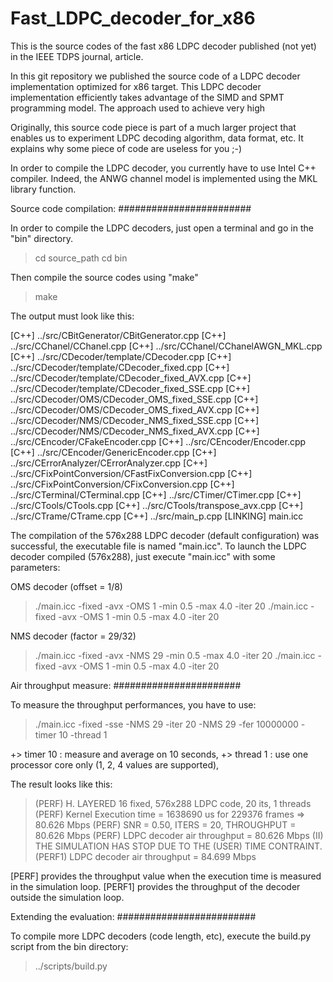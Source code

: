 # Fast_LDPC_decoder_for_x86

This is the source codes of the fast x86 LDPC decoder published (not yet) in
the IEEE TDPS journal, article.

In this git repository we published the source code of a LDPC decoder
implementation optimized for x86 target. This LDPC decoder implementation
efficiently takes advantage of the SIMD and SPMT programming model. The
approach used to achieve very high

Originally, this source code piece is part of a much larger project
that enables us to experiment LDPC decoding algorithm, data format, etc.
It explains why some piece of code are useless for you ;-)

In order to compile the LDPC decoder, you currently have to use Intel C++
compiler. Indeed, the ANWG channel model is implemented using the MKL library
function.


Source code compilation:
########################

In order to compile the LDPC decoders, just open a terminal and go in
the "bin" directory.

> cd source_path
> cd bin

Then compile the source codes using "make"

> make

The output must look like this:

[C++] ../src/CBitGenerator/CBitGenerator.cpp
[C++] ../src/CChanel/CChanel.cpp
[C++] ../src/CChanel/CChanelAWGN_MKL.cpp
[C++] ../src/CDecoder/template/CDecoder.cpp
[C++] ../src/CDecoder/template/CDecoder_fixed.cpp
[C++] ../src/CDecoder/template/CDecoder_fixed_AVX.cpp
[C++] ../src/CDecoder/template/CDecoder_fixed_SSE.cpp
[C++] ../src/CDecoder/OMS/CDecoder_OMS_fixed_SSE.cpp
[C++] ../src/CDecoder/OMS/CDecoder_OMS_fixed_AVX.cpp
[C++] ../src/CDecoder/NMS/CDecoder_NMS_fixed_SSE.cpp
[C++] ../src/CDecoder/NMS/CDecoder_NMS_fixed_AVX.cpp
[C++] ../src/CEncoder/CFakeEncoder.cpp
[C++] ../src/CEncoder/Encoder.cpp
[C++] ../src/CEncoder/GenericEncoder.cpp
[C++] ../src/CErrorAnalyzer/CErrorAnalyzer.cpp
[C++] ../src/CFixPointConversion/CFastFixConversion.cpp
[C++] ../src/CFixPointConversion/CFixConversion.cpp
[C++] ../src/CTerminal/CTerminal.cpp
[C++] ../src/CTimer/CTimer.cpp
[C++] ../src/CTools/CTools.cpp
[C++] ../src/CTools/transpose_avx.cpp
[C++] ../src/CTrame/CTrame.cpp
[C++] ../src/main_p.cpp
[LINKING] main.icc

The compilation of the 576x288 LDPC decoder (default configuration) was successful,
the executable file is named "main.icc". To launch the LDPC decoder compiled
(576x288), just execute "main.icc" with some parameters:

OMS decoder (offset = 1/8)
> ./main.icc -fixed -avx -OMS 1 -min 0.5 -max 4.0 -iter 20
> ./main.icc -fixed -avx -OMS 1 -min 0.5 -max 4.0 -iter 20

NMS decoder (factor = 29/32)
> ./main.icc -fixed -avx -NMS 29 -min 0.5 -max 4.0 -iter 20
> ./main.icc -fixed -avx -OMS 1 -min 0.5 -max 4.0 -iter 20


Air throughput measure:
#######################

To measure the throughput performances, you have to use:

> ./main.icc -fixed -sse -NMS 29 -iter 20 -NMS 29 -fer 10000000 -timer 10 -thread 1

  +> timer 10 : measure and average on 10 seconds,
  +> thread 1 : use one processor core only (1, 2, 4 values are supported),

The result looks like this:

> (PERF) H. LAYERED 16 fixed, 576x288 LDPC code, 20 its, 1 threads
> (PERF) Kernel Execution time = 1638690 us for 229376 frames => 80.626 Mbps
> (PERF) SNR = 0.50, ITERS = 20, THROUGHPUT = 80.626 Mbps
> (PERF) LDPC decoder air throughput = 80.626 Mbps
> (II) THE SIMULATION HAS STOP DUE TO THE (USER) TIME CONTRAINT.
> (PERF1) LDPC decoder air throughput = 84.699 Mbps

[PERF] provides the throughput value when the execution time is measured in the
simulation loop. [PERF1] provides the throughput of the decoder outside the
simulation loop.


Extending the evaluation:
#########################

To compile more LDPC decoders (code length, etc), execute
the build.py script from the bin directory:

> ../scripts/build.py
